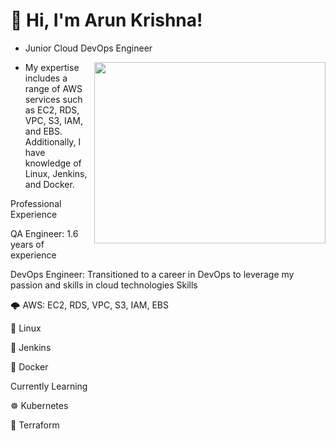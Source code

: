 # 👋 Hi, I'm Arun Krishna!

- Junior Cloud DevOps Engineer
<img align="right" width="370" height="290" src="https://cdn.dribbble.com/users/926537/screenshots/4502902/dev-ops-gif-dr.gif">

- My expertise includes a range of AWS services such as 
EC2, RDS, VPC, S3, IAM, and EBS.
Additionally, I have knowledge of Linux, Jenkins, and Docker.



Professional Experience

QA Engineer: 1.6 years of experience

DevOps Engineer: Transitioned to a career in DevOps to leverage my passion and skills in cloud technologies
Skills

🌩️ AWS: EC2, RDS, VPC, S3, IAM, EBS

🐧 Linux

🔧 Jenkins

🐳 Docker

Currently Learning

☸️ Kubernetes

🌱 Terraform
